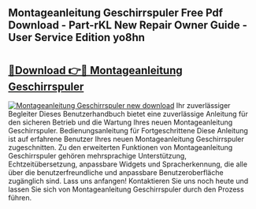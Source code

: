 ## Montageanleitung Geschirrspuler Free Pdf Download - Part-rKL New Repair Owner Guide - User Service Edition yo8hn

# <h2><a href="http://df8a3qz.blite.top/?on=Montageanleitung+Geschirrspuler">🔗Download 👉🔴 Montageanleitung Geschirrspuler</a></h2>

[![Montageanleitung Geschirrspuler new download](https://i.imgur.com/lujVjoI.png)](http://df8a3qz.blite.top/?on=Montageanleitung+Geschirrspuler)
Ihr zuverlässiger Begleiter Dieses Benutzerhandbuch bietet eine zuverlässige Anleitung für den sicheren Betrieb und die Wartung Ihres neuen Montageanleitung Geschirrspuler. Bedienungsanleitung für Fortgeschrittene Diese Anleitung ist auf erfahrene Benutzer Ihres neuen Montageanleitung Geschirrspuler zugeschnitten. Zu den erweiterten Funktionen von Montageanleitung Geschirrspuler gehören mehrsprachige Unterstützung, Echtzeitübersetzung, anpassbare Widgets und Spracherkennung, die alle über die benutzerfreundliche und anpassbare Benutzeroberfläche zugänglich sind. Lass uns anfangen! Kontaktieren Sie uns noch heute und lassen Sie sich von Montageanleitung Geschirrspuler durch den Prozess führen.
